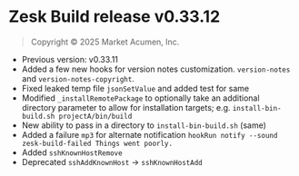 # Zesk Build release v0.33.12

> Copyright &copy; 2025 Market Acumen, Inc.

- Previous version: v0.33.11
- Added a few new hooks for version notes customization. `version-notes` and `version-notes-copyright`.
- Fixed leaked temp file `jsonSetValue` and added test for same
- Modified `_installRemotePackage` to optionally take an additional directory parameter to allow for installation
  targets; e.g. `install-bin-build.sh projectA/bin/build`
- New ability to pass in a directory to `install-bin-build.sh` (same)
- Added a failure `mp3` for alternate notification `hookRun notify --sound zesk-build-failed Things went poorly.`
- Added `sshKnownHostRemove`
- Deprecated `sshAddKnownHost` -> `sshKnownHostAdd`
